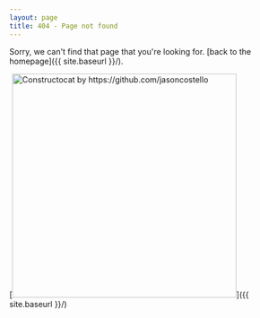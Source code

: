```yaml
---
layout: page
title: 404 - Page not found
---
```


Sorry, we can't find that page that you're looking for. [back to the homepage]({{ site.baseurl }}/).

[<img src="{{ site.baseurl }}/images/404.jpg" alt="Constructocat by https://github.com/jasoncostello" style="width: 400px;"/>]({{ site.baseurl }}/)
